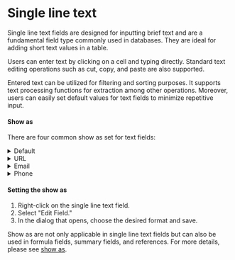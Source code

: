 # Single line text

Single line text fields are designed for inputting brief text and are a fundamental field type commonly used in databases. They are ideal for adding short text values in a table.

Users can enter text by clicking on a cell and typing directly. Standard text editing operations such as cut, copy, and paste are also supported.

Entered text can be utilized for filtering and sorting purposes. It supports text processing functions for extraction among other operations. Moreover, users can easily set default values for text fields to minimize repetitive input.

#### Show as

There are four common show as set for text fields:

<details>

<summary>Default</summary>

This is the standard display format, where the text is shown without any special attributes.

</details>

<details>

<summary>URL</summary>

Text set to display as a URL will open the user's default browser and navigate to the web address upon clicking.

</details>

<details>

<summary>Email</summary>

Text set to display as an email address will open the user's default email application (such as Outlook, Mail, etc.) upon clicking.

</details>

<details>

<summary>Phone</summary>

Text set to display as a phone number will open the user's default communication app (such as FaceTime, Skype, etc.) upon clicking.

</details>

#### Setting the show as

1. Right-click on the single line text field.
2. Select "Edit Field."
3. In the dialog that opens, choose the desired format and save.

Show as are not only applicable in single line text fields but can also be used in formula fields, summary fields, and references. For more details, please see [show as](../show-as.md).
